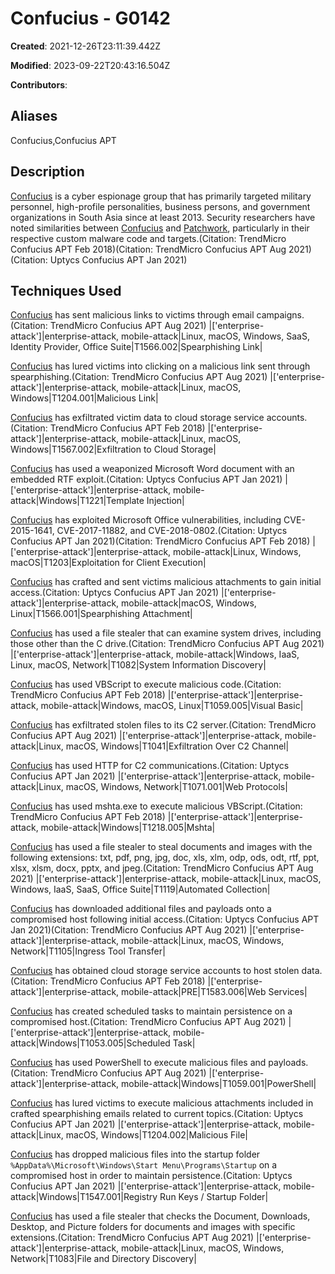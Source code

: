 # Confucius - G0142

**Created**: 2021-12-26T23:11:39.442Z

**Modified**: 2023-09-22T20:43:16.504Z

**Contributors**: 

## Aliases

Confucius,Confucius APT

## Description

[Confucius](https://attack.mitre.org/groups/G0142) is a cyber espionage group that has primarily targeted military personnel, high-profile personalities, business persons, and government organizations in South Asia since at least 2013. Security researchers have noted similarities between [Confucius](https://attack.mitre.org/groups/G0142) and [Patchwork](https://attack.mitre.org/groups/G0040), particularly in their respective custom malware code and targets.(Citation: TrendMicro Confucius APT Feb 2018)(Citation: TrendMicro Confucius APT Aug 2021)(Citation: Uptycs Confucius APT Jan 2021)

## Techniques Used


[Confucius](https://attack.mitre.org/groups/G0142) has sent malicious links to victims through email campaigns.(Citation: TrendMicro Confucius APT Aug 2021)
|['enterprise-attack']|enterprise-attack, mobile-attack|Linux, macOS, Windows, SaaS, Identity Provider, Office Suite|T1566.002|Spearphishing Link|


[Confucius](https://attack.mitre.org/groups/G0142) has lured victims into clicking on a malicious link sent through spearphishing.(Citation: TrendMicro Confucius APT Aug 2021)
|['enterprise-attack']|enterprise-attack, mobile-attack|Linux, macOS, Windows|T1204.001|Malicious Link|


[Confucius](https://attack.mitre.org/groups/G0142) has exfiltrated victim data to cloud storage service accounts.(Citation: TrendMicro Confucius APT Feb 2018)
|['enterprise-attack']|enterprise-attack, mobile-attack|Linux, macOS, Windows|T1567.002|Exfiltration to Cloud Storage|


[Confucius](https://attack.mitre.org/groups/G0142) has used a weaponized Microsoft Word document with an embedded RTF exploit.(Citation: Uptycs Confucius APT Jan 2021)
|['enterprise-attack']|enterprise-attack, mobile-attack|Windows|T1221|Template Injection|


[Confucius](https://attack.mitre.org/groups/G0142) has exploited Microsoft Office vulnerabilities, including CVE-2015-1641, CVE-2017-11882, and CVE-2018-0802.(Citation: Uptycs Confucius APT Jan 2021)(Citation: TrendMicro Confucius APT Feb 2018)
|['enterprise-attack']|enterprise-attack, mobile-attack|Linux, Windows, macOS|T1203|Exploitation for Client Execution|


[Confucius](https://attack.mitre.org/groups/G0142) has crafted and sent victims malicious attachments to gain initial access.(Citation: Uptycs Confucius APT Jan 2021)
|['enterprise-attack']|enterprise-attack, mobile-attack|macOS, Windows, Linux|T1566.001|Spearphishing Attachment|


[Confucius](https://attack.mitre.org/groups/G0142) has used a file stealer that can examine system drives, including those other than the C drive.(Citation: TrendMicro Confucius APT Aug 2021)
|['enterprise-attack']|enterprise-attack, mobile-attack|Windows, IaaS, Linux, macOS, Network|T1082|System Information Discovery|


[Confucius](https://attack.mitre.org/groups/G0142) has used VBScript to execute malicious code.(Citation: TrendMicro Confucius APT Feb 2018)
|['enterprise-attack']|enterprise-attack, mobile-attack|Windows, macOS, Linux|T1059.005|Visual Basic|


[Confucius](https://attack.mitre.org/groups/G0142) has exfiltrated stolen files to its C2 server.(Citation: TrendMicro Confucius APT Aug 2021)
|['enterprise-attack']|enterprise-attack, mobile-attack|Linux, macOS, Windows|T1041|Exfiltration Over C2 Channel|


[Confucius](https://attack.mitre.org/groups/G0142) has used HTTP for C2 communications.(Citation: Uptycs Confucius APT Jan 2021)
|['enterprise-attack']|enterprise-attack, mobile-attack|Linux, macOS, Windows, Network|T1071.001|Web Protocols|


[Confucius](https://attack.mitre.org/groups/G0142) has used mshta.exe to execute malicious VBScript.(Citation: TrendMicro Confucius APT Feb 2018) 
|['enterprise-attack']|enterprise-attack, mobile-attack|Windows|T1218.005|Mshta|


[Confucius](https://attack.mitre.org/groups/G0142) has used a file stealer to steal documents and images with the following extensions: txt, pdf, png, jpg, doc, xls, xlm, odp, ods, odt, rtf, ppt, xlsx, xlsm, docx, pptx, and jpeg.(Citation: TrendMicro Confucius APT Aug 2021)
|['enterprise-attack']|enterprise-attack, mobile-attack|Linux, macOS, Windows, IaaS, SaaS, Office Suite|T1119|Automated Collection|


[Confucius](https://attack.mitre.org/groups/G0142) has downloaded additional files and payloads onto a compromised host following initial access.(Citation: Uptycs Confucius APT Jan 2021)(Citation: TrendMicro Confucius APT Aug 2021)
|['enterprise-attack']|enterprise-attack, mobile-attack|Linux, macOS, Windows, Network|T1105|Ingress Tool Transfer|


[Confucius](https://attack.mitre.org/groups/G0142) has obtained cloud storage service accounts to host stolen data.(Citation: TrendMicro Confucius APT Feb 2018)
|['enterprise-attack']|enterprise-attack, mobile-attack|PRE|T1583.006|Web Services|


[Confucius](https://attack.mitre.org/groups/G0142) has created scheduled tasks to maintain persistence on a compromised host.(Citation: TrendMicro Confucius APT Aug 2021)
|['enterprise-attack']|enterprise-attack, mobile-attack|Windows|T1053.005|Scheduled Task|


[Confucius](https://attack.mitre.org/groups/G0142) has used PowerShell to execute malicious files and payloads.(Citation: TrendMicro Confucius APT Aug 2021)
|['enterprise-attack']|enterprise-attack, mobile-attack|Windows|T1059.001|PowerShell|


[Confucius](https://attack.mitre.org/groups/G0142) has lured victims to execute malicious attachments included in crafted spearphishing emails related to current topics.(Citation: Uptycs Confucius APT Jan 2021)
|['enterprise-attack']|enterprise-attack, mobile-attack|Linux, macOS, Windows|T1204.002|Malicious File|


[Confucius](https://attack.mitre.org/groups/G0142) has dropped malicious files into the startup folder `%AppData%\Microsoft\Windows\Start Menu\Programs\Startup` on a compromised host in order to maintain persistence.(Citation: Uptycs Confucius APT Jan 2021)
|['enterprise-attack']|enterprise-attack, mobile-attack|Windows|T1547.001|Registry Run Keys / Startup Folder|


[Confucius](https://attack.mitre.org/groups/G0142) has used a file stealer that checks the Document, Downloads, Desktop, and Picture folders for documents and images with specific extensions.(Citation: TrendMicro Confucius APT Aug 2021)
|['enterprise-attack']|enterprise-attack, mobile-attack|Linux, macOS, Windows, Network|T1083|File and Directory Discovery|

